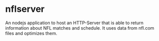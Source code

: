 # nflserver

An nodejs application to host an HTTP-Server that is able to return information about NFL matches and schedule. It uses data from nfl.com files and optimizes them.
